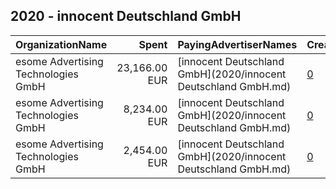 ## 2020 - innocent Deutschland GmbH 
|OrganizationName|Spent|PayingAdvertiserNames|CreativeUrls|Impressions|Genders|AgeBrackets|CountryCodes|BillingAddresses|CandidateBallotInformation|
|:---|---:|:---|:---|---:|:---|:---|:---|:---|:---|
|esome Advertising Technologies GmbH|23,166.00 EUR|[innocent Deutschland GmbH](2020/innocent Deutschland GmbH.md)|[0](https://www.snap.com/political-ads/asset/cff8cbf1c228d01722c9f3ffa10b44949dd6a1b9380ecf7ae579b3c4c51f1671?mediaType=mp4)|14,337,976||18+|germany|"Hohe Bleichen 11,Hamburg,20354,DE"||
|esome Advertising Technologies GmbH|8,234.00 EUR|[innocent Deutschland GmbH](2020/innocent Deutschland GmbH.md)|[0](https://www.snap.com/political-ads/asset/5a834a198891846aa6da4f66dcc3d9200090638a199a2d99956da17e046e6ba3?mediaType=mp4)|5,781,131||18+|germany|"Hohe Bleichen 11,Hamburg,20354,DE"||
|esome Advertising Technologies GmbH|2,454.00 EUR|[innocent Deutschland GmbH](2020/innocent Deutschland GmbH.md)|[0](https://www.snap.com/political-ads/asset/9e5bec1847637cfde191063bb25ff1f07ea5c93a54f9bd47e43de22fa7f20eb6?mediaType=mp4)|1,680,644||18+|germany|"Hohe Bleichen 11,Hamburg,20354,DE"||
